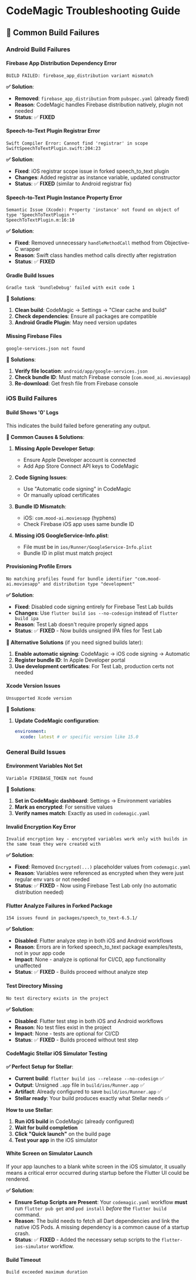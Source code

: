 # CodeMagic Troubleshooting Guide

## 🚨 **Common Build Failures**

### **Android Build Failures**

#### **Firebase App Distribution Dependency Error**
```
BUILD FAILED: firebase_app_distribution variant mismatch
```

**✅ Solution**: 
- **Removed**: `firebase_app_distribution` from `pubspec.yaml` (already fixed)
- **Reason**: CodeMagic handles Firebase distribution natively, plugin not needed
- **Status**: ✅ **FIXED**

#### **Speech-to-Text Plugin Registrar Error**
```
Swift Compiler Error: Cannot find 'registrar' in scope
SwiftSpeechToTextPlugin.swift:204:23
```

**✅ Solution**: 
- **Fixed**: iOS registrar scope issue in forked speech_to_text plugin
- **Changes**: Added registrar as instance variable, updated constructor
- **Status**: ✅ **FIXED** (similar to Android registrar fix)

#### **Speech-to-Text Plugin Instance Property Error**
```
Semantic Issue (Xcode): Property 'instance' not found on object of type 'SpeechToTextPlugin *'
SpeechToTextPlugin.m:16:10
```

**✅ Solution**: 
- **Fixed**: Removed unnecessary `handleMethodCall` method from Objective-C wrapper
- **Reason**: Swift class handles method calls directly after registration
- **Status**: ✅ **FIXED**

#### **Gradle Build Issues**
```
Gradle task 'bundleDebug' failed with exit code 1
```

**🔧 Solutions**:
1. **Clean build**: CodeMagic → Settings → "Clear cache and build"
2. **Check dependencies**: Ensure all packages are compatible
3. **Android Gradle Plugin**: May need version updates

#### **Missing Firebase Files**
```
google-services.json not found
```

**🔧 Solutions**:
1. **Verify file location**: `android/app/google-services.json`
2. **Check bundle ID**: Must match Firebase console (`com.mood_ai.moviesapp`)
3. **Re-download**: Get fresh file from Firebase console

### **iOS Build Failures**

#### **Build Shows '0' Logs**
This indicates the build failed before generating any output.

**🔧 Common Causes & Solutions**:

1. **Missing Apple Developer Setup**:
   - Ensure Apple Developer account is connected
   - Add App Store Connect API keys to CodeMagic

2. **Code Signing Issues**:
   - Use "Automatic code signing" in CodeMagic
   - Or manually upload certificates

3. **Bundle ID Mismatch**:
   - iOS: `com.mood-ai.moviesapp` (hyphens)
   - Check Firebase iOS app uses same bundle ID

4. **Missing iOS GoogleService-Info.plist**:
   - File must be in `ios/Runner/GoogleService-Info.plist`
   - Bundle ID in plist must match project

#### **Provisioning Profile Errors**
```
No matching profiles found for bundle identifier "com.mood-ai.moviesapp" and distribution type "development"
```

**✅ Solution**: 
- **Fixed**: Disabled code signing entirely for Firebase Test Lab builds
- **Changes**: Use `flutter build ios --no-codesign` instead of `flutter build ipa`
- **Reason**: Test Lab doesn't require properly signed apps
- **Status**: ✅ **FIXED** - Now builds unsigned IPA files for Test Lab

**🔧 Alternative Solutions** (if you need signed builds later):
1. **Enable automatic signing**: CodeMagic → iOS code signing → Automatic
2. **Register bundle ID**: In Apple Developer portal
3. **Use development certificates**: For Test Lab, production certs not needed

#### **Xcode Version Issues**
```
Unsupported Xcode version
```

**🔧 Solutions**:
1. **Update CodeMagic configuration**:
   ```yaml
   environment:
     xcode: latest # or specific version like 15.0
   ```

### **General Build Issues**

#### **Environment Variables Not Set**
```
Variable FIREBASE_TOKEN not found
```

**🔧 Solutions**:
1. **Set in CodeMagic dashboard**: Settings → Environment variables
2. **Mark as encrypted**: For sensitive values
3. **Verify names match**: Exactly as used in `codemagic.yaml`

#### **Invalid Encryption Key Error**
```
Invalid encryption key - encrypted variables work only with builds in the same team they were created with
```

**✅ Solution**: 
- **Fixed**: Removed `Encrypted(...)` placeholder values from `codemagic.yaml`
- **Reason**: Variables were referenced as encrypted when they were just regular env vars or not needed
- **Status**: ✅ **FIXED** - Now using Firebase Test Lab only (no automatic distribution needed)

#### **Flutter Analyze Failures in Forked Package**
```
154 issues found in packages/speech_to_text-6.5.1/
```

**✅ Solution**: 
- **Disabled**: Flutter analyze step in both iOS and Android workflows
- **Reason**: Errors are in forked speech_to_text package examples/tests, not in your app code
- **Impact**: None - analyze is optional for CI/CD, app functionality unaffected
- **Status**: ✅ **FIXED** - Builds proceed without analyze step

#### **Test Directory Missing**
```
No test directory exists in the project
```

**✅ Solution**: 
- **Disabled**: Flutter test step in both iOS and Android workflows
- **Reason**: No test files exist in the project
- **Impact**: None - tests are optional for CI/CD
- **Status**: ✅ **FIXED** - Builds proceed without test step

#### **CodeMagic Stellar iOS Simulator Testing**
**✅ Perfect Setup for Stellar**:
- **Current build**: `flutter build ios --release --no-codesign` ✅
- **Output**: Unsigned `.app` file in `build/ios/Runner.app` ✅
- **Artifact**: Already configured to save `build/ios/Runner.app` ✅
- **Stellar ready**: Your build produces exactly what Stellar needs ✅

**How to use Stellar**:
1. **Run iOS build** in CodeMagic (already configured)
2. **Wait for build completion** 
3. **Click "Quick launch"** on the build page
4. **Test your app** in the iOS simulator

#### **White Screen on Simulator Launch**
If your app launches to a blank white screen in the iOS simulator, it usually means a critical error occurred during startup before the Flutter UI could be rendered.

**✅ Solution**:
- **Ensure Setup Scripts are Present**: Your `codemagic.yaml` workflow **must** run `flutter pub get` and `pod install` *before* the `flutter build` command.
- **Reason**: The build needs to fetch all Dart dependencies and link the native iOS Pods. A missing dependency is a common cause of a startup crash.
- **Status**: ✅ **FIXED** - Added the necessary setup scripts to the `flutter-ios-simulator` workflow.
 
#### **Build Timeout**
```
Build exceeded maximum duration
```